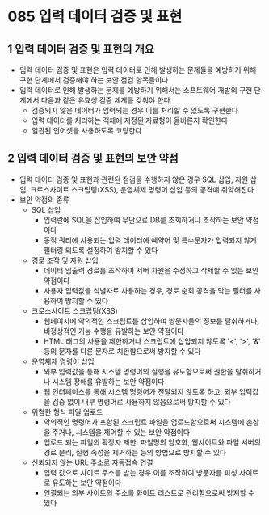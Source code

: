 # 085 입력 데이터 검증 및 표현

## 1 입력 데이터 검증 및 표현의 개요

- 입력 데이터 검증 및 표현은 입력 데이터로 인해 발생하는 문제들을 예방하기 위해 구현 단계에서 검증해야 하는 보안 점검 항목들이다
- 입력 데이터로 인해 발생하는 문제를 예방하기 위해서는 소프트웨어 개발의 구현 단계에서 다음과 같은 유효성 검증 체계를 갖춰야 한다
  - 검증되지 않은 데이터가 입력되는 경우 이를 처리할 수 있도록 구현한다
  - 입력 데이터를 처리하는 객체에 지정된 자료형이 올바른지 확인한다
  - 일관된 언어셋을 사용하도록 코딩한다



## 2 입력 데이터 검증 및 표현의 보안 약점

- 입력 데이터 검증 및 표현과 관련된 점검을 수행하지 않은 경우 SQL 삽입, 자원 삽입, 크로스사이트 스크립팅(XSS), 운영체제 명령어 삽입 등의 공격에 취약해진다
- 보안 약점의 종류
  - SQL 삽입
    - 입력란에 SQL을 삽입하여 무단으로 DB를 조회하거나 조작하는 보안 약점이다
    - 동적 쿼리에 사용되는 입력 데이터에 예약어 및 특수문자가 입력되지 않게 필터링 되도록 설정하여 방지할 수 있다
  - 경로 조작 및 자원 삽입
    - 데이터 입출력 경로를 조작하여 서버 자원을 수정하고 삭제할 수 있는 보안 약점이다
    - 사용자 입력값을 식별자로 사용하는 경우, 경로 순회 공격을 막는 필터를 사용하여 방지할 수 있다
  - 크로스사이트 스크립팅(XSS)
    - 웹페이지에 악의적인 스크립트를 삽입하여 방문자들의 정보를 탈취하거나, 비정상적인 기능 수행을 유발하는 보안 약점이다
    - HTML 태그의 사용을 제한하거나 스크립트에 삽입되지 않도록 '<', '>', '&' 등의 문자를 다른 문자로 치환함으로써 방지할 수 있다
  - 운영체제 명령어 삽입
    - 외부 입력값을 통해 시스템 명령어의 실행을 유도함으로써 권한을 탈취하거나 시스템 장애를 유발하는 보안 약점이다
    - 웹 인터페이스를 통해 시스템 명령어가 전달되지 않도록 하고, 외부 입력값을 검증 없이 내부 명령어로 사용하지 않음으로써 방지할 수 있다
  - 위험한 형식 파일 업로드
    - 악의적인 명령어가 포함된 스크립트 파일을 업로드함으로써 시스템에 손상을 주거나, 시스템을 제어할 수 있는 보안 약점이다
    - 업로드 되는 파일의 확장자 제한, 파일명의 암호화, 웹사이트와 파일 서버의 경로 분리, 실행 속성을 제거하는 등의 방법으로 방지할 수 있다
  - 신뢰되지 않는 URL 주소로 자동접속 연결
    - 입력 값으로 사이트 주소를 받는 경우 이를 조작하여 방문자를 피싱 사이트로 유도하는 보안 약점이다
    - 연결되는 외부 사이트의 주소를 화이트 리스트로 관리함으로써 방지할 수 있다